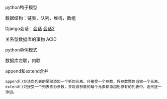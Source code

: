 python鸭子模型

数据结构：链表，队列，堆栈，数组

Django会话：[会话](https://www.cnblogs.com/mangM/p/10002087.html) [会话2](https://www.jianshu.com/p/d2f6c3d9dc6d)

关系型数据库的事物 ACID

python单例模式

数据库左联，内联

append和extend合并

	append()方法向列表的尾部添加一个新的元素。只接受一个参数，将参数整体当做一个元素。
	extend()只接受一个列表作为参数，并将该参数的每个元素都添加到原有的列表中，迭代逐一添加。